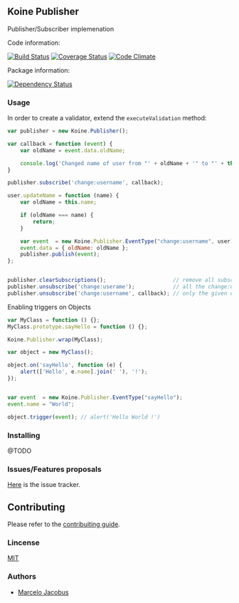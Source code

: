Koine Publisher
-----------------

Publisher/Subscriber implemenation

Code information:

[![Build Status](https://travis-ci.org/koinejs/Publisher.png?branch=master)](https://travis-ci.org/koinejs/Publisher)
[![Coverage Status](https://coveralls.io/repos/koinejs/Publisher/badge.png?branch=master)](https://coveralls.io/r/koinejs/Publisher?branch=master)
[![Code Climate](https://codeclimate.com/github/koinejs/Publisher.png)](https://codeclimate.com/github/koinejs/Publisher)

Package information:

[![Dependency Status](https://gemnasium.com/koinejs/Publisher.png)](https://gemnasium.com/koinejs/Publisher)


### Usage

In order to create a validator, extend the ```executeValidation``` method:

```javascript
var publisher = new Koine.Publisher();

var callback = function (event) {
    var oldName = event.data.oldName;

    console.log('Changed name of user from "' + oldName + '" to "' + this.name + '"');
}

publisher.subscribe('change:username', callback);

user.updateName = function (name) {
    var oldName = this.name;

    if (oldName === name) {
        return;
    }

    var event  = new Koine.Publisher.EventType("change:username", user);
    event.data = { oldName: oldName };
    publisher.publish(event);
};


publisher.clearSubscriptions();                     // remove all subscriptions
publisher.unsubscribe('change:userame');            // all the change:username callbakcs
publisher.unsubscribe('change:username', callback); // only the given callback
```
Enabling triggers on Objects

```javascript
var MyClass = function () {};
MyClass.prototype.sayHello = function () {};

Koine.Publisher.wrap(MyClass);

var object = new MyClass();

object.on('sayHello', function (e) {
    alert(['Hello', e.name].join(' '), '!');
});


var event  = new Koine.Publisher.EventType("sayHello");
event.name = "World";

object.trigger(event); // alert('Hello World !')
```

### Installing

@TODO

### Issues/Features proposals

[Here](https://github.com/koinejs/Publisher/issues) is the issue tracker.

## Contributing

Please refer to the [contribuiting guide](https://github.com/koinejs/Publisher/blob/master/CONTRIBUTING.md).

### Lincense
[MIT](MIT-LICENSE)

### Authors

- [Marcelo Jacobus](https://github.com/mjacobus)
